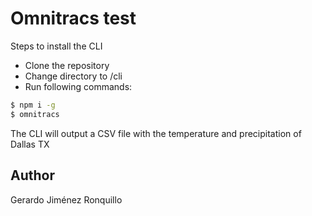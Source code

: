 # Omnitracs test

Steps to install the CLI

  - Clone the repository
  - Change directory to /cli
  - Run following commands:

```sh
$ npm i -g
$ omnitracs
```

The CLI will output a CSV file with the temperature and precipitation of Dallas TX

Author
----

Gerardo Jiménez Ronquillo